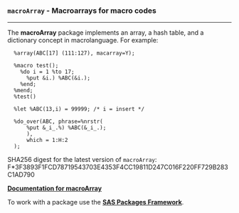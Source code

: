 ### `macroArray` - Macroarrays for macro codes

---

The **macroArray** package implements an array, a hash table, and a dictionary concept in macrolanguage. For example:
```sas
  %array(ABC[17] (111:127), macarray=Y); 
  
  %macro test();
    %do i = 1 %to 17; 
      %put &i.) %ABC(&i.); 
    %end;
  %mend;
  %test() 
  
  %let %ABC(13,i) = 99999; /* i = insert */

  %do_over(ABC, phrase=%nrstr( 
      %put &_i_.%) %ABC(&_i_.); 
      ),
      which = 1:H:2
  );
```

SHA256 digest for the latest version of `macroArray`: F*3F3893F1FCD78719543703E4353F4CC19811D247C016F220FF729B283C1AD790

[**Documentation for macroArray**](./macroarray.md "Documentation for macroArray")

To work with a package use the [**SAS Packages Framework**](https://github.com/yabwon/SAS_PACKAGES/blob/main/README.md "SPFinit").

